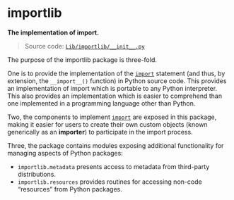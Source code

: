 # importlib

**The implementation of import.**

> Source code: [`Lib/importlib/__init__.py`](https://github.com/python/cpython/tree/3.13/Lib/importlib/__init__.py)

The purpose of the importlib package is three-fold.

One is to provide the implementation of the [`import`](/statements/import.md) statement (and thus, by extension, the `__import__()` function) in Python source code. This provides an implementation of import which is portable to any Python interpreter. This also provides an implementation which is easier to comprehend than one implemented in a programming language other than Python.

Two, the components to implement [`import`](/statements/import.md) are exposed in this package, making it easier for users to create their own custom objects (known generically as an **importer**) to participate in the import process.

Three, the package contains modules exposing additional functionality for managing aspects of Python packages:

- `importlib.metadata` presents access to metadata from third-party distributions.
- `importlib.resources` provides routines for accessing non-code “resources” from Python packages.
